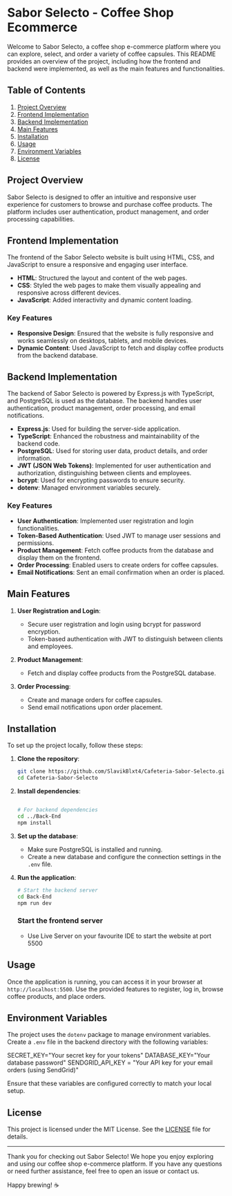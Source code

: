 # Sabor Selecto - Coffee Shop Ecommerce

Welcome to Sabor Selecto, a coffee shop e-commerce platform where you can explore, select, and order a variety of coffee capsules. This README provides an overview of the project, including how the frontend and backend were implemented, as well as the main features and functionalities.

## Table of Contents
1. [Project Overview](#project-overview)
2. [Frontend Implementation](#frontend-implementation)
3. [Backend Implementation](#backend-implementation)
4. [Main Features](#main-features)
5. [Installation](#installation)
6. [Usage](#usage)
7. [Environment Variables](#environment-variables)
8. [License](#license)

## Project Overview

Sabor Selecto is designed to offer an intuitive and responsive user experience for customers to browse and purchase coffee products. The platform includes user authentication, product management, and order processing capabilities.

## Frontend Implementation

The frontend of the Sabor Selecto website is built using HTML, CSS, and JavaScript to ensure a responsive and engaging user interface.

- **HTML**: Structured the layout and content of the web pages.
- **CSS**: Styled the web pages to make them visually appealing and responsive across different devices.
- **JavaScript**: Added interactivity and dynamic content loading.

### Key Features

- **Responsive Design**: Ensured that the website is fully responsive and works seamlessly on desktops, tablets, and mobile devices.
- **Dynamic Content**: Used JavaScript to fetch and display coffee products from the backend database.

## Backend Implementation

The backend of Sabor Selecto is powered by Express.js with TypeScript, and PostgreSQL is used as the database. The backend handles user authentication, product management, order processing, and email notifications.

- **Express.js**: Used for building the server-side application.
- **TypeScript**: Enhanced the robustness and maintainability of the backend code.
- **PostgreSQL**: Used for storing user data, product details, and order information.
- **JWT (JSON Web Tokens)**: Implemented for user authentication and authorization, distinguishing between clients and employees.
- **bcrypt**: Used for encrypting passwords to ensure security.
- **dotenv**: Managed environment variables securely.

### Key Features

- **User Authentication**: Implemented user registration and login functionalities.
- **Token-Based Authentication**: Used JWT to manage user sessions and permissions.
- **Product Management**: Fetch coffee products from the database and display them on the frontend.
- **Order Processing**: Enabled users to create orders for coffee capsules.
- **Email Notifications**: Sent an email confirmation when an order is placed.

## Main Features

1. **User Registration and Login**:
    - Secure user registration and login using bcrypt for password encryption.
    - Token-based authentication with JWT to distinguish between clients and employees.

2. **Product Management**:
    - Fetch and display coffee products from the PostgreSQL database.

3. **Order Processing**:
    - Create and manage orders for coffee capsules.
    - Send email notifications upon order placement.

## Installation

To set up the project locally, follow these steps:

1. **Clone the repository**:
    ```bash
    git clone https://github.com/SlavikBlxt4/Cafeteria-Sabor-Selecto.git
    cd Cafeteria-Sabor-Selecto
    ```

2. **Install dependencies**:
    ```bash
    
    # For backend dependencies
    cd ../Back-End
    npm install
    ```

3. **Set up the database**:
    - Make sure PostgreSQL is installed and running.
    - Create a new database and configure the connection settings in the `.env` file.

4. **Run the application**:
    ```bash
    # Start the backend server
    cd Back-End
    npm run dev

    ```
    ### Start the frontend server
   - Use Live Server on your favourite IDE to start the website at port 5500
    

## Usage

Once the application is running, you can access it in your browser at `http://localhost:5500`. Use the provided features to register, log in, browse coffee products, and place orders.

## Environment Variables

The project uses the `dotenv` package to manage environment variables. Create a `.env` file in the backend directory with the following variables:

SECRET_KEY="Your secret key for your tokens"
DATABASE_KEY="Your database password"
SENDGRID_API_KEY = "Your API key for your email orders (using SendGrid)"



Ensure that these variables are configured correctly to match your local setup.

## License

This project is licensed under the MIT License. See the [LICENSE](LICENSE) file for details.

---

Thank you for checking out Sabor Selecto! We hope you enjoy exploring and using our coffee shop e-commerce platform. If you have any questions or need further assistance, feel free to open an issue or contact us.

Happy brewing! ☕
